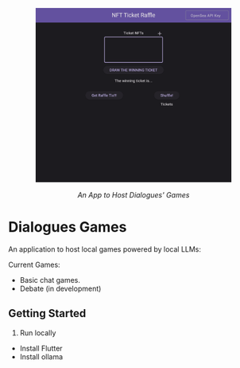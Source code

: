 <p align="center">
  <img src="https://github.com/PageDAO/raffler_web_app/blob/main/ui_screenshot.png" height="350" alt="UI Chat debates" />
</p>
<p align="center">
  <em>An App to Host Dialogues' Games</em>
</p>


# Dialogues Games

An application to host local games powered by local LLMs:

Current Games:
- Basic chat games.
- Debate (in development)

## Getting Started

1. Run locally
- Install Flutter
- Install ollama